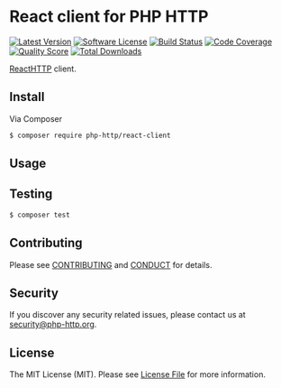 # React client for PHP HTTP

[![Latest Version](https://img.shields.io/github/release/php-http/react-client.svg?style=flat-square)](https://github.com/php-http/react-client/releases)
[![Software License](https://img.shields.io/badge/license-MIT-brightgreen.svg?style=flat-square)](LICENSE)
[![Build Status](https://img.shields.io/travis/php-http/react-client.svg?style=flat-square)](https://travis-ci.org/php-http/react-client)
[![Code Coverage](https://img.shields.io/scrutinizer/coverage/g/php-http/react-client.svg?style=flat-square)](https://scrutinizer-ci.com/g/php-http/react-client)
[![Quality Score](https://img.shields.io/scrutinizer/g/php-http/react-client.svg?style=flat-square)](https://scrutinizer-ci.com/g/php-http/react-client)
[![Total Downloads](https://img.shields.io/packagist/dt/php-http/react-client.svg?style=flat-square)](https://packagist.org/packages/php-http/react-client)

[ReactHTTP](http://reactphp.org/) client.


## Install

Via Composer

``` bash
$ composer require php-http/react-client
```

## Usage


## Testing

``` bash
$ composer test
```


## Contributing

Please see [CONTRIBUTING](CONTRIBUTING.md) and [CONDUCT](CONDUCT.md) for details.


## Security

If you discover any security related issues, please contact us at [security@php-http.org](mailto:security@php-http.org).


## License

The MIT License (MIT). Please see [License File](LICENSE) for more information.
